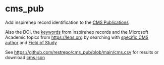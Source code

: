 # cms_pub
Add inspirehep record identification to the [CMS Publications](https://cms-results.web.cern.ch/cms-results/public-results/publications)

Also the DOI, the [keywords](https://github.com/inspirehep/magpie) from inspirehep records and the Microsoft Academic topics from https://lens.org by searching with [specific CMS author](https://link.lens.org/ywt8QmB3gAh ) and [Field of Study](https://link.lens.org/uQjoEFwtx1j)

See https://github.com/restrepo/cms_pub/blob/main/cms.csv for results or download [cms.json](https://github.com/restrepo/cms_pub/raw/main/cms.json)

